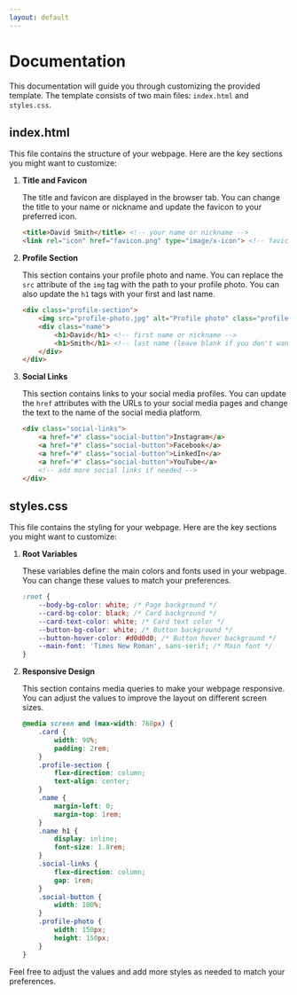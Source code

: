 ```yaml
---
layout: default
---
```


# Documentation

This documentation will guide you through customizing the provided template. The template consists of two main files: `index.html` and `styles.css`.

## index.html

This file contains the structure of your webpage. Here are the key sections you might want to customize:

1. **Title and Favicon**

    The title and favicon are displayed in the browser tab. You can change the title to your name or nickname and update the favicon to your preferred icon.

    ```html
    <title>David Smith</title> <!-- your name or nickname -->
    <link rel="icon" href="favicon.png" type="image/x-icon"> <!-- favicon -->
    ```

2. **Profile Section**

    This section contains your profile photo and name. You can replace the `src` attribute of the `img` tag with the path to your profile photo. You can also update the `h1` tags with your first and last name.

    ```html
    <div class="profile-section">
        <img src="profile-photo.jpg" alt="Profile photo" class="profile-photo"> <!-- profile photo -->
        <div class="name">
            <h1>David</h1> <!-- first name or nickname -->
            <h1>Smith</h1> <!-- last name (leave blank if you don't want to provide it) -->
        </div>
    </div>
    ```

3. **Social Links**

    This section contains links to your social media profiles. You can update the `href` attributes with the URLs to your social media pages and change the text to the name of the social media platform.

    ```html
    <div class="social-links">
        <a href="#" class="social-button">Instagram</a>
        <a href="#" class="social-button">Facebook</a>
        <a href="#" class="social-button">LinkedIn</a>
        <a href="#" class="social-button">YouTube</a>
        <!-- add more social links if needed -->
    </div>
    ```

## styles.css

This file contains the styling for your webpage. Here are the key sections you might want to customize:

1. **Root Variables**

    These variables define the main colors and fonts used in your webpage. You can change these values to match your preferences.

    ```css
    :root {
        --body-bg-color: white; /* Page background */
        --card-bg-color: black; /* Card background */
        --card-text-color: white; /* Card text color */
        --button-bg-color: white; /* Button background */
        --button-hover-color: #d0d0d0; /* Button hover background */
        --main-font: 'Times New Roman', sans-serif; /* Main font */
    }
    ```

2. **Responsive Design**

    This section contains media queries to make your webpage responsive. You can adjust the values to improve the layout on different screen sizes.

    ```css
    @media screen and (max-width: 768px) {
        .card {
            width: 90%;
            padding: 2rem;
        }
        .profile-section {
            flex-direction: column;
            text-align: center;
        }
        .name {
            margin-left: 0;
            margin-top: 1rem;
        }
        .name h1 {
            display: inline;
            font-size: 1.8rem;
        }
        .social-links {
            flex-direction: column;
            gap: 1rem;
        }
        .social-button {
            width: 100%;
        }
        .profile-photo {
            width: 150px;
            height: 150px;
        }
    }
    ```

Feel free to adjust the values and add more styles as needed to match your preferences.
